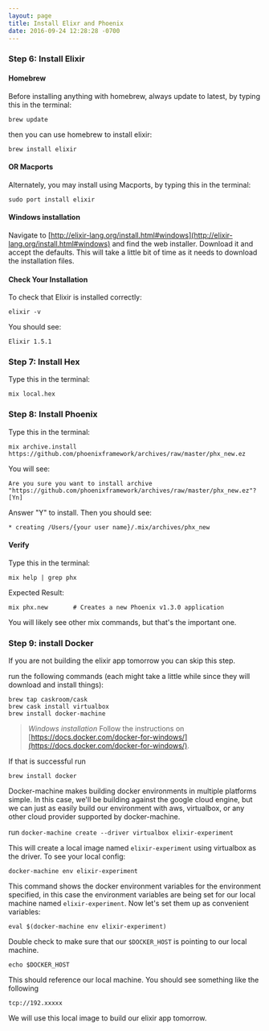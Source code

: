 ```yaml
---
layout: page
title: Install Elixr and Phoenix
date: 2016-09-24 12:28:28 -0700
---
```



### Step 6: Install Elixir

#### Homebrew

Before installing anything with homebrew, always update to latest,
by typing this in the terminal:

`brew update`

then you can use homebrew to install elixir:

 `brew install elixir`

#### OR Macports

Alternately, you may install using Macports, by typing this in the terminal:

`sudo port install elixir`

#### Windows installation

Navigate to [http://elixir-lang.org/install.html#windows](http://elixir-lang.org/install.html#windows) and find the web installer. Download it and accept the defaults. This will take a little bit of time as it needs to download the installation files.

#### Check Your Installation

To check that Elixir is installed correctly:

`elixir -v`

You should see:

`Elixir 1.5.1`

### Step 7: Install Hex

Type this in the terminal:

```
mix local.hex
```

### Step 8: Install Phoenix

Type this in the terminal:

```
mix archive.install https://github.com/phoenixframework/archives/raw/master/phx_new.ez
```

You will see:

```
Are you sure you want to install archive "https://github.com/phoenixframework/archives/raw/master/phx_new.ez"? [Yn]
```

Answer "Y" to install. Then you should see:

```
* creating /Users/{your user name}/.mix/archives/phx_new
```

#### Verify
Type this in the terminal:
```
mix help | grep phx
```

Expected Result:

```
mix phx.new       # Creates a new Phoenix v1.3.0 application
```

You will likely see other mix commands, but that's the important one.

### Step 9: install Docker
If you are not building the elixir app tomorrow you can skip this step.

run the following commands (each might take a little while since they will download and install things):

```
brew tap caskroom/cask
brew cask install virtualbox
brew install docker-machine
```

> *Windows installation* Follow the instructions on [https://docs.docker.com/docker-for-windows/](https://docs.docker.com/docker-for-windows/).

If that is successful run

`brew install docker`

Docker-machine makes building docker environments in multiple platforms simple. In this case, we'll be building against the google cloud engine, but we can just as easily build our environment with aws, virtualbox, or any other cloud provider supported by docker-machine.

run `docker-machine create --driver virtualbox elixir-experiment`


This will create a local image named `elixir-experiment` using virtualbox as the driver. To see your local config:

```
docker-machine env elixir-experiment
```

This command shows the docker environment variables for the environment specified, in this case the environment variables are being set for our local machine named `elixir-experiment`.  Now let's set them up as convenient variables:

```
eval $(docker-machine env elixir-experiment)
```

Double check to make sure that our `$DOCKER_HOST` is pointing to our local machine.

`echo $DOCKER_HOST`

This should reference our local machine. You should see something like the following

`tcp://192.xxxxx`

 We will use this local image to build our elixir app tomorrow.
